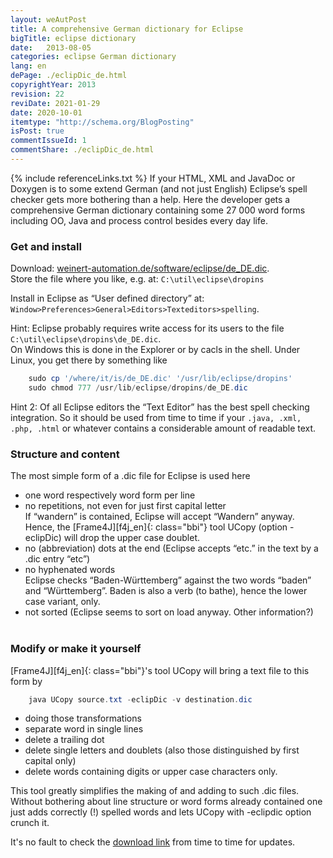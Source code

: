 ```yaml
---
layout: weAutPost
title: A comprehensive German dictionary for Eclipse
bigTitle: eclipse dictionary
date:   2013-08-05
categories: eclipse German dictionary 
lang: en
dePage: ./eclipDic_de.html 
copyrightYear: 2013
revision: 22
reviDate: 2021-01-29
date: 2020-10-01
itemtype: "http://schema.org/BlogPosting"
isPost: true
commentIssueId: 1
commentShare: ./eclipDic_de.html
---
```

{% include referenceLinks.txt %}
If your HTML, XML and JavaDoc or Doxygen is to some extend German (and not
just English) Eclipse’s spell checker<!--more-->
gets more bothering than a help. Here
the developer gets a comprehensive German dictionary containing some
27&nbsp;000 word forms including OO, Java and process control  besides every day life.

### Get and install
Download: [weinert-automation.de/software/eclipse/de_DE.dic](https://weinert-automation.de/software/eclipse/de_DE.dic).<br />
Store the file where you like, e.g. at: `C:\util\eclipse\dropins`

Install in Eclipse as “User defined directory” at: `Window>Preferences>General>Editors>Texteditors>spelling`.

Hint: Eclipse probably requires write access for its users to the file
`C:\util\eclipse\dropins\de_DE.dic`.     
On Windows this is done in the Explorer or by cacls in the shell. Under Linux,
you get there by something like
```powershell
    sudo cp '/where/it/is/de_DE.dic' '/usr/lib/eclipse/dropins'
    sudo chmod 777 /usr/lib/eclipse/dropins/de_DE.dic
```
Hint 2: Of all Eclipse editors the “Text Editor” has the best spell checking integration. So it should be used from time to time if your 
`.java, .xml, .php, .html` or whatever contains a considerable amount
of readable text.

### Structure and content
The most simple form of a .dic file for Eclipse is used here
- one word respectively word form per line
- no repetitions, not even for just first capital letter<br />
  If “wandern” is contained, Eclipse will accept “Wandern” anyway. Hence,
  the [Frame4J][f4j_en]{: class="bbi"} tool 
  UCopy (option -eclipDic) will drop the upper case doublet.
- no (abbreviation) dots at the end (Eclipse accepts “etc.” in the text by a .dic entry “etc”)
- no hyphenated words<br />
  Eclipse checks “Baden-Württemberg” against the two words “baden” and “Württemberg”.
  Baden is also a verb (to bathe), hence the lower case variant, only.
- not sorted (Eclipse seems to sort on load anyway. Other information?)<br />
  &nbsp; 

### Modify or make it yourself
[Frame4J][f4j_en]{: class="bbi"}'s tool UCopy will bring a text file to this form by
```powershell
    java UCopy source.txt -eclipDic -v destination.dic
```
- doing those transformations
- separate word in single lines
- delete a trailing dot
- delete single letters and doublets (also those 
  distinguished by first capital only)
- delete words containing digits or upper case characters only.

This tool greatly simplifies the making of and adding to such .dic files. 
Without bothering about line structure or word forms already contained one
just adds correctly (!) spelled words and lets UCopy with -eclipdic option
crunch it.

It's no fault to check the [download link](#get-and-install)
from time to time for updates.
